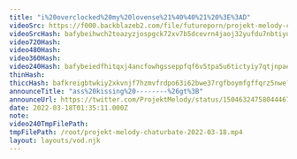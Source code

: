 ```yaml
---
title: "i%20overclocked%20my%20lovense%21%40%40%21%20%3E%3AD"
videoSrc: https://f000.backblazeb2.com/file/futureporn/projekt-melody-chaturbate-2022-03-18.mp4
videoSrcHash: bafybeihwch2toazyzjospgck72xv7b5dcevrn4jaoj32yufdu7nbtiyuaq?filename=projektmelody-chaturbate-20220318T013511Z-source.mp4
video720Hash: 
video480Hash: 
video360Hash: 
video240Hash: bafybeiedfhitqxj4ancfowhgsseppfqf6v5tpa5u6tictyiy7qtjnpaele?filename=projektmelody-chaturbate-20220318T013511Z-240p.mp4
thinHash: 
thiccHash: bafkreigbtwkiy2xkvnjf7hzmvfrdpo63i62bwe37rgfboymfgffqrz5nwe?filename=20220318T013511Z-thicc.jpg
announceTitle: "ass%20kissing%20--------%26gt%3B"
announceUrl: https://twitter.com/ProjektMelody/status/1504632475804446721
date: 2022-03-18T01:35:11.000Z
note: 
video240TmpFilePath: 
tmpFilePath: /root/projekt-melody-chaturbate-2022-03-18.mp4
layout: layouts/vod.njk
---
```

